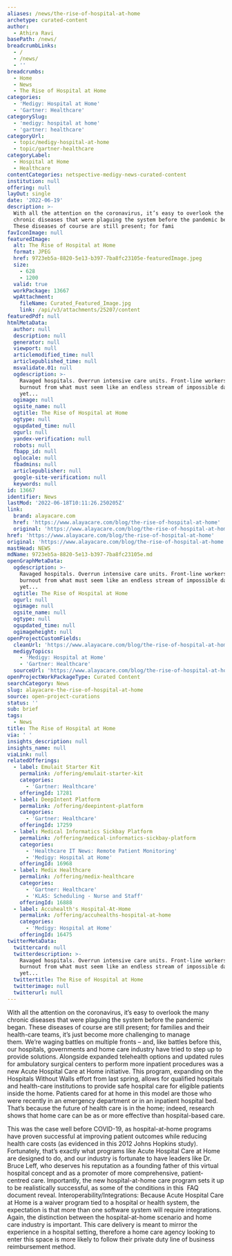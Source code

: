 ```yaml
---
aliases: /news/the-rise-of-hospital-at-home
archetype: curated-content
author:
  - Athira Ravi
basePath: /news/
breadcrumbLinks:
  - /
  - /news/
  - ''
breadcrumbs:
  - Home
  - News
  - The Rise of Hospital at Home
categories:
  - 'Medigy: Hospital at Home'
  - 'Gartner: Healthcare'
categorySlug:
  - 'medigy: hospital at home'
  - 'gartner: healthcare'
categoryUrl:
  - topic/medigy-hospital-at-home
  - topic/gartner-healthcare
categoryLabel:
  - Hospital at Home
  - Healthcare
contentCategories: netspective-medigy-news-curated-content
institution: null
offering: null
layOut: single
date: '2022-06-19'
description: >-
  With all the attention on the coronavirus, it’s easy to overlook the many
  chronic diseases that were plaguing the system before the pandemic began.
  These diseases of course are still present; for fami
favIconImage: null
featuredImage:
  alt: The Rise of Hospital at Home
  format: JPEG
  href: 9723eb5a-8820-5e13-b397-7ba8fc23105e-featuredImage.jpeg
  size:
    - 628
    - 1200
  valid: true
  workPackage: 13667
  wpAttachment:
    fileName: Curated_Featured_Image.jpg
    link: /api/v3/attachments/25207/content
featuredPdf: null
htmlMetaData:
  author: null
  description: null
  generator: null
  viewport: null
  articlemodified_time: null
  articlepublished_time: null
  msvalidate.01: null
  ogdescription: >-
    Ravaged hospitals. Overrun intensive care units. Front-line workers facing
    burnout from what must seem like an endless stream of impossible days –
    yet...
  ogimage: null
  ogsite_name: null
  ogtitle: The Rise of Hospital at Home
  ogtype: null
  ogupdated_time: null
  ogurl: null
  yandex-verification: null
  robots: null
  fbapp_id: null
  oglocale: null
  fbadmins: null
  articlepublisher: null
  google-site-verification: null
  keywords: null
id: 13667
identifier: News
lastMod: '2022-06-18T10:11:26.250205Z'
link:
  brand: alayacare.com
  href: 'https://www.alayacare.com/blog/the-rise-of-hospital-at-home'
  original: 'https://www.alayacare.com/blog/the-rise-of-hospital-at-home'
href: 'https://www.alayacare.com/blog/the-rise-of-hospital-at-home'
original: 'https://www.alayacare.com/blog/the-rise-of-hospital-at-home'
mastHead: NEWS
mdName: 9723eb5a-8820-5e13-b397-7ba8fc23105e.md
openGraphMetaData:
  ogdescription: >-
    Ravaged hospitals. Overrun intensive care units. Front-line workers facing
    burnout from what must seem like an endless stream of impossible days –
    yet...
  ogtitle: The Rise of Hospital at Home
  ogurl: null
  ogimage: null
  ogsite_name: null
  ogtype: null
  ogupdated_time: null
  ogimageheight: null
openProjectCustomFields:
  cleanUrl: 'https://www.alayacare.com/blog/the-rise-of-hospital-at-home'
  medigyTopics:
    - 'Medigy: Hospital at Home'
    - 'Gartner: Healthcare'
  sourceUrl: 'https://www.alayacare.com/blog/the-rise-of-hospital-at-home'
openProjectWorkPackageType: Curated Content
searchCategory: News
slug: alayacare-the-rise-of-hospital-at-home
source: open-project-curations
status: ''
sub: brief
tags:
  - News
title: The Rise of Hospital at Home
via: ' '
insights_description: null
insights_name: null
viaLink: null
relatedOfferings:
  - label: Emulait Starter Kit
    permalink: /offering/emulait-starter-kit
    categories:
      - 'Gartner: Healthcare'
    offeringId: 17281
  - label: DeepIntent Platform
    permalink: /offering/deepintent-platform
    categories:
      - 'Gartner: Healthcare'
    offeringId: 17259
  - label: Medical Informatics Sickbay Platform
    permalink: /offering/medical-informatics-sickbay-platform
    categories:
      - 'Healthcare IT News: Remote Patient Monitoring'
      - 'Medigy: Hospital at Home'
    offeringId: 16968
  - label: Medix Healthcare
    permalink: /offering/medix-healthcare
    categories:
      - 'Gartner: Healthcare'
      - 'KLAS: Scheduling - Nurse and Staff'
    offeringId: 16888
  - label: Accuhealth's Hospital-At-Home
    permalink: /offering/accuhealths-hospital-at-home
    categories:
      - 'Medigy: Hospital at Home'
    offeringId: 16475
twitterMetaData:
  twittercard: null
  twitterdescription: >-
    Ravaged hospitals. Overrun intensive care units. Front-line workers facing
    burnout from what must seem like an endless stream of impossible days –
    yet...
  twittertitle: The Rise of Hospital at Home
  twitterimage: null
  twitterurl: null
---
```

<p>With all the attention on the coronavirus, it’s easy to overlook the many chronic diseases that were plaguing the system before the pandemic began. These diseases of course are still present; for families and their health-care teams, it’s just become more challenging to manage them.&nbsp;We’re waging battles on multiple fronts – and, like battles before this, our hospitals, governments and home care industry have tried to step up to provide solutions.
Alongside expanded telehealth options and updated rules for ambulatory surgical centers to perform more inpatient procedures was a new Acute Hospital Care at Home initiative.
This program, expanding on the Hospitals Without Walls effort from last spring, allows for qualified hospitals and health-care institutions to provide safe hospital care for eligible patients inside the home.
Patients cared for at home in this model are those who were recently in an emergency department or in an inpatient hospital bed.
That’s because the future of health care is in the home; indeed, research shows that home care can be as or more effective than hospital-based care.
</p><p>This was the case well before COVID-19, as hospital-at-home programs have proven successful at improving patient outcomes while reducing health care costs (as evidenced in this 2012 Johns Hopkins study).
Fortunately, that’s exactly what programs like Acute Hospital Care at Home are designed to do, and our industry is fortunate to have leaders like Dr. Bruce Leff, who deserves his reputation as a founding father of this virtual hospital concept and as a promoter of more comprehensive, patient-centred care.
Importantly, the new hospital-at-home care program sets it up to be realistically successful, as some of the conditions in this &nbsp;FAQ document reveal.
Interoperability/Integrations: Because Acute Hospital Care at Home is a waiver program tied to a hospital or health system, the expectation is that more than one software system will require integrations.
Again, the distinction between the hospital-at-home scenario and home care industry is important.
This care delivery is meant to mirror the experience in a hospital setting, therefore a home care agency looking to enter this space is more likely to follow their private duty line of business reimbursement method.</p>